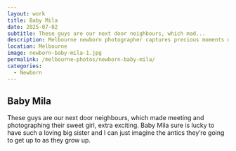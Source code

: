 ```yaml
---
layout: work
title: Baby Mila
date: 2025-07-02
subtitle: These guys are our next door neighbours, which mad...
description: Melbourne newborn photographer captures precious moments of baby Mila. Natural newborn photography session with loving big sister in a heartwarming family setting.
location: Melbourne
image: newborn-baby-mila-1.jpg
permalink: /melbourne-photos/newborn-baby-mila/
categories:
  - Newborn
---
```


## Baby Mila

These guys are our next door neighbours, which made meeting and photographing their sweet girl, extra exciting. Baby Mila sure is lucky to have such a loving big sister and I can just imagine the antics they’re going to get up to as they grow up.
